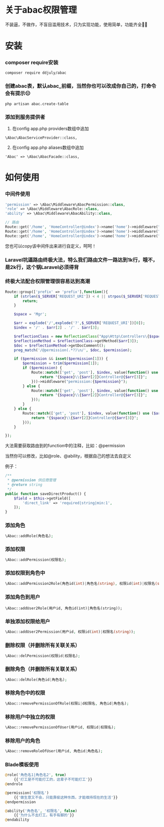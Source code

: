 # 关于abac权限管理

不装逼，不做作，不盲目滥用技术，只为实现功能，使用简单，功能齐全👻👻

# 安装

### composer require安装
```
composer require ddjuly/abac
```

### 创建abac表，默认abac_前缀，当然你也可以改成你自己的，打命令会有提示😑
```
php artisan abac.create-table
```

### 添加到服务提供者
1. 在config app.php providers数组中追加
```
\Abac\AbacServiceProvider::class,
```
2. 在config app.php aliases数组中追加
```
'Abac' => \Abac\AbacFacade::class,
```

# 如何使用


### 中间件使用
```php
'permission' => \Abac\Middleware\AbacPermission::class,
'role' => \Abac\Middleware\AbacRole::class,
'ability' => \Abac\Middleware\AbacAbility::class,
```

```php
// 路由
Route::get('/home', 'HomeController@index')->name('home')->middleware("permission:权限名");
Route::get('/home', 'HomeController@index')->name('home')->middleware("role:角色名");
Route::get('/home', 'HomeController@index')->name('home')->middleware("ability:权限名");
```
您也可以copy该中间件出来进行自定义，呵呵！

### Laravel坑逼路由终极大法，特么我们路由文件一路达到1k行，哦不，是2k行，这个锅Laravel必须得背
### 终极大法配合权限管理很容易达到高潮
```php
Route::group(['prefix' => 'prefix'],function(){
    if (strlen($_SERVER['REQUEST_URI']) < 4 || strpos($_SERVER['REQUEST_URI'], '/prefix') === false) {
        return;
    }

    $space = 'Mgr';

    $arr = explode('/',explode('?',$_SERVER['REQUEST_URI'])[0]);
    $index = '/' . $arr[2] . '/' . $arr[3];

    $reflectionClass = new ReflectionClass("App\Http\Controllers\{$space}\\". $arr[2] ."Controller");
    $reflectionMethod = $reflectionClass->getMethod($arr[3]);
    $doc = $reflectionMethod->getDocComment();
    preg_match('/@permission(.*?)\n/', $doc, $permission);

    if ($permission && isset($permission[1])) {
        $permission = trim($permission[1]);
        if ($permission) {
            Route::match(['get', 'post'], $index, value(function() use ($arr){
                return "{$space}\\{$arr[2]}Controller@{$arr[3]}";
            }))->middleware("permission:{$permission}");
        } else {
            Route::match(['get', 'post'], $index, value(function() use ($arr){
                return "{$space}\\{$arr[2]}Controller@{$arr[3]}";
            }));
        }
    } else {
        Route::match(['get', 'post'], $index, value(function() use ($arr){
            return "{$space}\\{$arr[2]}Controller@{$arr[3]}";
        }));
    }

});
```
大法需要获取路由到的function中的注释，比如：@permission

当然你可以修改，比如@role、@ability，根据自己的想法去自定义

例子：
```php
/**
 * @permission 供应商管理
 * @return string
 */
public function saveDirectProduct() {
    $field = $this->getField([
        'direct_link' => 'required|string|min:1',
    ]);
}
```

### 添加角色
```php
\Abac::addRole(角色名);
```

### 添加权限
```php
\Abac::addPermission(权限名);
```

### 添加权限到角色中
```php
\Abac::addPermission2Role(角色id(int)|角色名(string), 权限id(int)|权限名(string));
```

### 添加角色到用户
```
\Abac::addUser2Role(用户id, 角色id(int)|角色名(string));
```

### 单独添加权限给用户
```php
\Abac::addUser2Permission(用户id, 权限id(int)|权限名(string));
```

### 删除权限（并删除所有关联关系）
```php
\Abac::delPermission(权限id|权限名);
```

### 删除角色（并删除所有关联关系）
```php
\Abac::delRole(角色id|角色名);
```

### 移除角色中的权限
```php
\Abac::removePermissionOfRole(权限i|d权限名, 角色id|角色名);
```

### 移除用户中独立的权限
```php
\Abac::removePermissionOfUser(用户id, 权限id|权限名);
```

### 移除用户的角色
```php
\Abac::removeRoleOfUser(用户id, 角色id|角色名);
```


### Blade模板使用
```php
@role('角色名1|角色名2', true)
    {{'打工是不可能打工的，这辈子不可能打工'}}
@endrole

@permission('权限名')
    {{'做生意又不会，只能靠偷这种东西，才能维持现在的生活'}}
@endpermission

@ability('角色名', '权限名', false)
    {{'为什么不去打工，有手有脚的'}}
@endability
```
